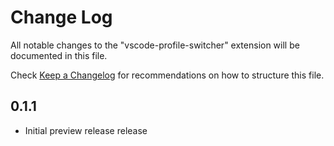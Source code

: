 # Change Log

All notable changes to the "vscode-profile-switcher" extension will be documented in this file.

Check [Keep a Changelog](http://keepachangelog.com/) for recommendations on how to structure this file.

## 0.1.1

- Initial preview release release